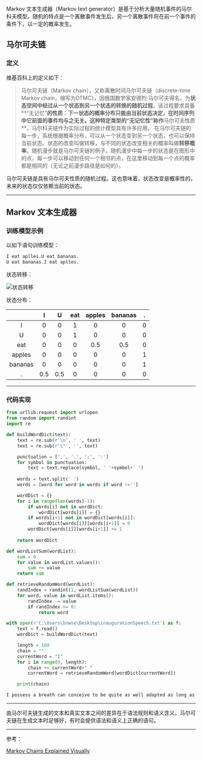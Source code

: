 Markov 文本生成器（Markov text generator）是基于分析大量随机事件的马尔科夫模型。随机的特点是一个离散事件发生后，另一个离散事件将在前一个事件的条件下，以一定的概率发生。

## 马尔可夫链

### 定义

维基百科上的定义如下：

> 马尔可夫链（Markov chain），又称离散时间马尔可夫链（discrete-time Markov chain，缩写为DTMC），因俄国数学家安德烈·马尔可夫得名，为**状态空间中经过从一个状态到另一个状态的转换的随机过程**。该过程要求具备**“无记忆”**的性质：**下一状态的概率分布只能由当前状态决定**，在时间序列中它前面的事件均与之无关。这种特定类型的“无记忆性”称作**马尔可夫性质**。马尔科夫链作为实际过程的统计模型具有许多应用。
> 在马尔可夫链的每一步，系统根据概率分布，可以从一个状态变到另一个状态，也可以保持当前状态。状态的改变叫做转移，与不同的状态改变相关的概率叫做**转移概率**。随机漫步就是马尔可夫链的例子。随机漫步中每一步的状态是在图形中的点，每一步可以移动到任何一个相邻的点，在这里移动到每一个点的概率都是相同的（无论之前漫步路径是如何的）。 

马尔可夫链是具有马尔可夫性质的随机过程。这也意味着，状态改变是概率性的，未来的状态仅仅依赖当前的状态。

***

## Markov 文本生成器

### 训练模型示例

以如下语句训练模型：

```txt
I eat aplles.U eat bananas.
U eat bananas.I eat aplles.
```

状态转移：

![状态转移](https://wx3.sinaimg.cn/mw690/af9e9c30ly1fukhw18t8fj20ow0fjdg3.jpg)

状态分布：

||I|U|eat|apples|bananas|.|
|:-:|:-:|:-:|:-:|:-:|:-:|:-:|
|I|0|0|1|0|0|0|
|U|0|0|1|0|0|0|
|eat|0|0|0|0.5|0.5|0|
|apples|0|0|0|0|0|1|
|bananas|0|0|0|0|0|1|
|.| 0.5  |0.5|0|0|0|0|

***

### 代码实现

```python
from urllib.request import urlopen
from random import randint
import re

def buildWordDict(text):
    text = re.sub(r'\n', ' ', text)
    text = re.sub(r'\"', '', text)

    punctuation = [',', '.', ';', ':']
    for symbol in punctuation:
        text = text.replace(symbol, ' '+symbol+' ')
    
    words = text.split(' ')
    words = [word for word in words if word !='']

    wordDict = {}
    for i in range(len(words)-1):
        if words[i] not in wordDict:
            wordDict[words[i]] = {}
        if words[i+1] not in wordDict[words[i]]:
            wordDict[words[i]][words[i+1]] = 0
        wordDict[words[i]][words[i+1]] += 1
    
    return wordDict

def wordListSum(wordList):
    sum = 0
    for value in wordList.values():
        sum += value
    return sum

def retrieveRandomWord(wordList):
    randIndex = randint(1, wordListSum(wordList))
    for word, value in wordList.items():
        randIndex -= value
        if randIndex <= 0:
            return word

with open(r'C:\Users\bnwse\Desktop\inaugurationSpeech.txt') as f:
    text = f.read()
    wordDict = buildWordDict(text)

    length = 100
    chain = ""
    currentWord = "I"
    for i in range(0, length):
        chain += currentWord+" "
        currentWord = retrieveRandomWord(wordDict[currentWord])

    print(chain)

```

```txt
I possess a breath can conceive to be quite as well adapted as long as power : The broad foundation upon which they might be worthy representatives of its existence and to that instrument to you . When the others . Fellow-citizens , to prevent the careful culture of the lesser Asia would be , but by whom he is an argument as collisions of power : The sagacious mind of those of our ancestors derived from the support of our system . When the adoption of the complicated intrigues of any of its correction is harsh , placed in
```

***

由马尔可夫链生成的文本和真实文本之间的差异在于语法规则和语义含义。马尔可夫链在生成文本时足够好，有时会提供语法和语义上正确的语句。 



***



参考：



[Markov Chains Explained Visually](http://setosa.io/ev/markov-chains/)